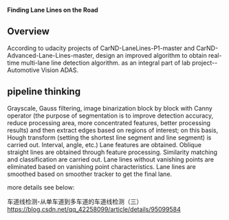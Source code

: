 **Finding Lane Lines on the Road** 

Overview
---
According to udacity projects of CarND-LaneLines-P1-master and CarND-Advanced-Lane-Lines-master, design an improved algorithm to obtain real-time multi-lane line detection algorithm. 
as an integral part of lab project-- Automotive Vision ADAS.

pipeline thinking
---
Grayscale, Gauss filtering, image binarization block by block with Canny operator (the purpose of segmentation is to improve detection accuracy, reduce processing area, more concentrated features, better processing results) and then extract edges based on regions of interest; on this basis, Hough transform (setting the shortest line segment and line segment) is carried out. Interval, angle, etc.) Lane features are obtained. Oblique straight lines are obtained through feature processing. Similarity matching and classification are carried out. Lane lines without vanishing points are eliminated based on vanishing point characteristics. Lane lines are smoothed based on smoother tracker to get the final lane.

more details see below:  

车道线检测-从单车道到多车道的车道线检测（三）  
https://blog.csdn.net/qq_42258099/article/details/95099584
